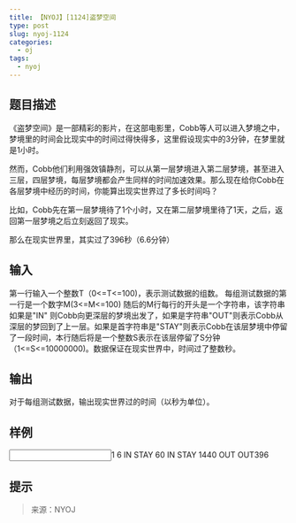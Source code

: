 ```yaml
---
title: 【NYOJ】[1124]盗梦空间
type: post
slug: nyoj-1124
categories:
  - oj
tags:
  - nyoj
---
```


## 题目描述
<p>《盗梦空间》是一部精彩的影片，在这部电影里，Cobb等人可以进入梦境之中，梦境里的时间会比现实中的时间过得快得多，这里假设现实中的3分钟，在梦里就是1小时。</p>
<p>然而，Cobb他们利用强效镇静剂，可以从第一层梦境进入第二层梦境，甚至进入三层，四层梦境，每层梦境都会产生同样的时间加速效果。那么现在给你Cobb在各层梦境中经历的时间，你能算出现实世界过了多长时间吗？</p>
<p>比如，Cobb先在第一层梦境待了1个小时，又在第二层梦境里待了1天，之后，返回第一层梦境之后立刻返回了现实。</p>
<p>那么在现实世界里，其实过了396秒（6.6分钟）</p>

## 输入
第一行输入一个整数T（0<=T<=100)，表示测试数据的组数。
每组测试数据的第一行是一个数字M(3<=M<=100)
随后的M行每行的开头是一个字符串，该字符串如果是"IN" 则Cobb向更深层的梦境出发了，如果是字符串"OUT"则表示Cobb从深层的梦回到了上一层。如果是首字符串是"STAY"则表示Cobb在该层梦境中停留了一段时间，本行随后将是一个整数S表示在该层停留了S分钟（1<=S<=10000000)。数据保证在现实世界中，时间过了整数秒。

## 输出
对于每组测试数据，输出现实世界过的时间（以秒为单位）。

## 样例

<input>1
6
IN
STAY 60
IN
STAY 1440
OUT
OUT</input><output>396</output>

## 提示


> 来源：NYOJ
